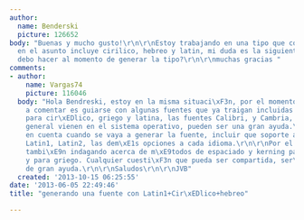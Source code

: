 ```yaml
---
author:
  name: Benderski
  picture: 126652
body: "Buenas y mucho gusto!\r\n\r\nEstoy trabajando en una tipo que como mencione
  en el asunto incluye cirilico, hebreo y latin, mi duda es la siguiente:\r\n\xBFQu\xE9
  debo hacer al momento de generar la tipo?\r\n\r\nmuchas gracias "
comments:
- author:
    name: Vargas74
    picture: 116046
  body: "Hola Bendreski, estoy en la misma situaci\xF3n, por el momento lo que atino
    a comentar es guiarse con algunas fuentes que ya traigan incluidas las extensiones
    para cir\xEDlico, griego y latina, las fuentes Calibri, y Cambria, que por lo
    general vienen en el sistema operativo, pueden ser una gran ayuda.\r\n\r\nTener
    en cuenta cuando se vaya a generar la fuente, incluir que soporte adem\xE1s de
    Latin1, Latin2, las dem\xE1s opciones a cada idioma.\r\n\r\nPor el momento estoy
    tambi\xE9n indagando acerca de m\xE9todos de espaciado y kerning para cir\xEDlico
    y para griego. Cualquier cuesti\xF3n que pueda ser compartida, ser\xE1 tambi\xE9n
    de gran ayuda.\r\n\r\nSaludos\r\n\r\nJVB"
  created: '2013-10-15 06:25:55'
date: '2013-06-05 22:49:46'
title: "generando una fuente con Latin1+Cir\xEDlico+hebreo"

---
```

